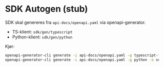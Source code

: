 # SDK Autogen (stub)

SDK skal genereres fra `api-docs/openapi.yaml` via openapi-generator.

- TS-klient: `sdk/gen/typescript`
- Python-klient: `sdk/gen/python`

Kjør:
```bash
openapi-generator-cli generate -i api-docs/openapi.yaml -g typescript-fetch -o sdk/gen/typescript
openapi-generator-cli generate -i api-docs/openapi.yaml -g python -o sdk/gen/python
```
